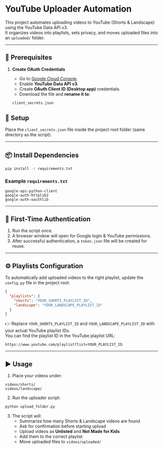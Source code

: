 # YouTube Uploader Automation

This project automates uploading videos to YouTube (Shorts & Landscape) using the YouTube Data API v3.  
It organizes videos into playlists, sets privacy, and moves uploaded files into an `uploaded/` folder.

---

## 🔑 Prerequisites

1. **Create OAuth Credentials**  
   - Go to [Google Cloud Console](https://console.cloud.google.com/).  
   - Enable **YouTube Data API v3**.  
   - Create **OAuth Client ID (Desktop app)** credentials.  
   - Download the file and **rename it to**:  

   ```bash
   client_secrets.json
   ```


## 📂 Setup

Place the `client_secrets.json` file inside the project root folder (same directory as the script).

---

## 📦 Install Dependencies

```bash
pip install -r requirements.txt
```

### Example `requirements.txt`

```
google-api-python-client
google-auth-httplib2
google-auth-oauthlib
```

---

## 🔑 First-Time Authentication

1. Run the script once.  
2. A browser window will open for Google login & YouTube permissions.  
3. After successful authentication, a `token.json` file will be created for reuse.  

---

## ⚙️ Playlists Configuration

To automatically add uploaded videos to the right playlist, update the `config.py` file in the project root:

```json
{
  "playlists": {
    "shorts": "YOUR_SHORTS_PLAYLIST_ID",
    "landscape": "YOUR_LANDSCAPE_PLAYLIST_ID"
  }
}
```

👉 Replace `YOUR_SHORTS_PLAYLIST_ID` and `YOUR_LANDSCAPE_PLAYLIST_ID` with your actual YouTube playlist IDs.  
You can find the playlist ID in the YouTube playlist URL:  

```
https://www.youtube.com/playlist?list=YOUR_PLAYLIST_ID
```

---

## ▶️ Usage

1. Place your videos under:

```
videos/shorts/
videos/landscape/
```

2. Run the uploader script:

```bash
python upload_folder.py
```

3. The script will:
   - Summarize how many Shorts & Landscape videos are found  
   - Ask for confirmation before starting upload  
   - Upload videos as **Unlisted** and **Not Made for Kids**  
   - Add them to the correct playlist  
   - Move uploaded files to `videos/uploaded/`  


